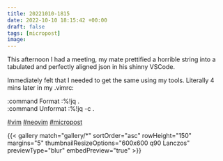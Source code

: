 ```yaml
---
title: 20221010-1815
date: 2022-10-10 18:15:42 +00:00
draft: false
tags: [micropost]
image:
---
```


<p>This afternoon I had a meeting, my mate prettified a horrible string into a tabulated and perfectly aligned json in his shinny VSCode. </p><p>Immediately felt that I needed to get the same using my tools. Literally 4 mins later in my .vimrc:</p><p>:command Format :%!jq .<br />:command Unformat :%!jq -c .</p><p><a href="https://mastodon.bofhers.es/tags/vim" class="mention hashtag" rel="tag">#<span>vim</span></a> <a href="https://mastodon.bofhers.es/tags/neovim" class="mention hashtag" rel="tag">#<span>neovim</span></a> <a href="https://mastodon.bofhers.es/tags/micropost" class="mention hashtag" rel="tag">#<span>micropost</span></a></p>


{{< gallery match="gallery/*" sortOrder="asc" 
                rowHeight="150" margins="5" thumbnailResizeOptions="600x600 q90 Lanczos"
                previewType="blur" embedPreview="true" >}}
